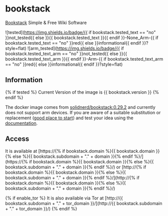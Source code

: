 # bookstack

[Bookstack](https://www.bookstackapp.com/) Simple & Free Wiki Software

![tested](https://img.shields.io/badge/{{ if bookstack.tested_text == "no" }}not_tested{{ else }}{{ bookstack.tested_text }}{{ endif }}-None_Arm-{{ if bookstack.tested_text == "no" }}red{{ else }}informational{{ endif }}?style=flat)
![arm_tested](https://img.shields.io/badge/{{ if bookstack.tested_text_arm == "no" }}not_tested{{ else }}{{ bookstack.tested_text_arm }}{{ endif }}-Arm-{{ if bookstack.tested_text_arm == "no" }}red{{ else }}informational{{ endif }}?style=flat)

## Information

{% if tested %}
Current Version of the image is {{ bookstack.version }}
{% endif %}

The docker image comes from [solidnerd/bookstack:0.29.2](https://hub.docker.com/r/solidnerd/bookstack/tags)
and currently does not support arm devices.
If you are aware of a suitable substitution or replacement ([good place to start](https://hub.docker.com/search?q=bookstack&type=image&architecture=arm%2Carm64)) and test your idea using the [documentation](dev/Adding-Services.md).

## Access

It is available at [https://{% if bookstack.domain %}{{ bookstack.domain }}{% else %}{{ bookstack.subdomain + "." + domain }}{% endif %}/](https://{% if bookstack.domain %}{{ bookstack.domain }}{% else %}{{ bookstack.subdomain + "." + domain }}{% endif %}/) or [http://{% if bookstack.domain %}{{ bookstack.domain }}{% else %}{{ bookstack.subdomain + "." + domain }}{% endif %}/](http://{% if bookstack.domain %}{{ bookstack.domain }}{% else %}{{ bookstack.subdomain + "." + domain }}{% endif %}/)

{% if enable_tor %}
It is also available via Tor at [http://{{ bookstack.subdomain + "." + tor_domain }}/](http://{{ bookstack.subdomain + "." + tor_domain }}/)
{% endif %}
